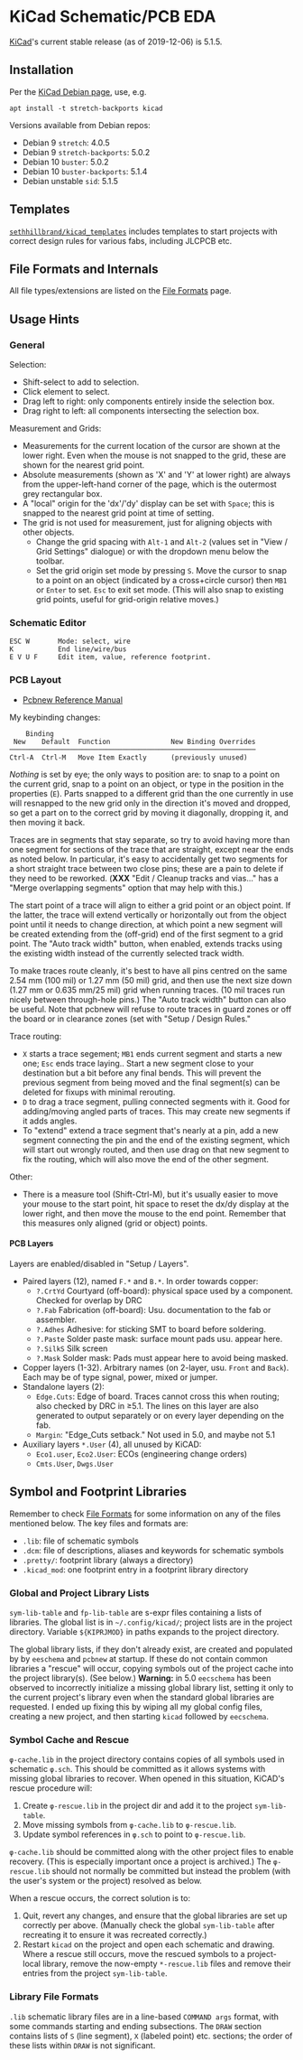 KiCad Schematic/PCB EDA
=======================

[KiCad]'s current stable release (as of 2019-12-06) is 5.1.5.


Installation
------------

Per the [KiCad Debian page][inst-debian], use, e.g.

    apt install -t stretch-backports kicad

Versions available from Debian repos:
- Debian 9 `stretch`: 4.0.5
- Debian 9 `stretch-backports`: 5.0.2
- Debian 10 `buster`: 5.0.2
- Debian 10 `buster-backports`: 5.1.4
- Debian unstable `sid`: 5.1.5


Templates
---------

[`sethhillbrand/kicad_templates`][hill] includes templates to start
projects with correct design rules for various fabs, including JLCPCB etc.


File Formats and Internals
--------------------------

All file types/extensions are listed on the [File Formats] page.


Usage Hints
-----------

### General

Selection:
- Shift-select to add to selection.
- Click element to select.
- Drag left to right: only components entirely inside the selection box.
- Drag right to left: all components intersecting the selection box.

Measurement and Grids:
- Measurements for the current location of the cursor are shown at the
  lower right. Even when the mouse is not snapped to the grid, these are
  shown for the nearest grid point.
- Absolute measurements (shown as 'X' and 'Y' at lower right) are always
  from the upper-left-hand corner of the page, which is the outermost grey
  rectangular box.
- A "local" origin for the 'dx'/'dy' display can be set with `Space`; this
  is snapped to the nearest grid point at time of setting.
- The grid is not used for measurement, just for aligning objects with
  other objects.
  - Change the grid spacing with `Alt-1` and `Alt-2` (values set in "View /
    Grid Settings" dialogue) or with the dropdown menu below the toolbar.
  - Set the grid origin set mode by pressing `S`. Move the cursor to snap
    to a point on an object (indicated by a cross+circle cursor) then `MB1`
    or `Enter` to set. `Esc` to exit set mode. (This will also snap to
    existing grid points, useful for grid-origin relative moves.)

### Schematic Editor

    ESC W       Mode: select, wire
    K           End line/wire/bus
    E V U F     Edit item, value, reference footprint.

### PCB Layout

- [Pcbnew Reference Manual][pcbnewref]

My keybinding changes:

        Binding
     New    Default  Function               New Binding Overrides
    ─────────────────────────────────────────────────────────────
    Ctrl-A  Ctrl-M   Move Item Exactly      (previously unused)

_Nothing_ is set by eye; the only ways to position are: to snap to a point
on the current grid, snap to a point on an object, or type in the position
in the properties (`E`). Parts snapped to a different grid than the one
currently in use will resnapped to the new grid only in the direction it's
moved and dropped, so get a part on to the correct grid by moving it
diagonally, dropping it, and then moving it back.

Traces are in segments that stay separate, so try to avoid having more than
one segment for sections of the trace that are straight, except near the
ends as noted below. In particular, it's easy to accidentally get two
segments for a short straight trace between two close pins; these are a
pain to delete if they need to be reworked. (__XXX__ "Edit / Cleanup tracks
and vias..." has a "Merge overlapping segments" option that may help with
this.)

The start point of a trace will align to either a grid point or an object
point. If the latter, the trace will extend vertically or horizontally out
from the object point until it needs to change direction, at which point a
new segment will be created extending from the (off-grid) end of the first
segment to a grid point. The "Auto track width" button, when enabled,
extends tracks using the existing width instead of the currently selected
track width.

To make traces route cleanly, it's best to have all pins centred on the
same 2.54 mm (100 mil) or 1.27 mm (50 mil) grid, and then use the next size
down (1.27 mm or 0.635 mm/25 mil) grid when running traces. (10 mil
traces run nicely between through-hole pins.) The "Auto track width" button
can also be useful. Note that pcbnew will refuse to route traces in guard
zones or off the board or in clearance zones (set with "Setup / Design
Rules."

Trace routing:
- `X` starts a trace segement; `MB1` ends current segment and starts a new
  one; `Esc` ends trace laying.. Start a new segment close to your
  destination but a bit before any final bends. This will prevent the
  previous segment from being moved and the final segment(s) can be deleted
  for fixups with minimal rerouting.
- `D` to drag a trace segment, pulling connected segments with it. Good for
  adding/moving angled parts of traces. This may create new segments if it
  adds angles.
- To "extend" extend a trace segment that's nearly at a pin, add a new
  segment connecting the pin and the end of the existing segment, which
  will start out wrongly routed, and then use drag on that new segment to
  fix the routing, which will also move the end of the other segment.

Other:
- There is a measure tool (Shift-Ctrl-M), but it's usually easier to move
  your mouse to the start point, hit space to reset the dx/dy display at
  the lower right, and then move the mouse to the end point. Remember that
  this measures only aligned (grid or object) points.

#### PCB Layers

Layers are enabled/disabled in "Setup / Layers".

- Paired layers (12), named `F.*` and `B.*`. In order towards copper:
  - `?.CrtYd`  Courtyard (off-board): physical space used by a component.
    Checked for overlap by DRC
  - `?.Fab`    Fabrication (off-board): Usu. documentation to the fab or
    assembler.
  - `?.Adhes`  Adhesive: for sticking SMT to board before soldering.
  - `?.Paste`  Solder paste mask: surface mount pads usu. appear here.
  - `?.SilkS`  Silk screen
  - `?.Mask`   Solder mask: Pads must appear here to avoid being masked.
- Copper layers (1-32).  Arbitrary names (on 2-layer, usu. `Front` and
  `Back`). Each may be of type signal, power, mixed or jumper.
- Standalone layers (2):
  - `Edge.Cuts`: Edge of board. Traces cannot cross this when routing; also
    checked by DRC in ≥5.1. The lines on this layer are also generated to
    output separately or on every layer depending on the fab.
  - `Margin`: "Edge_Cuts setback." Not used in 5.0, and maybe not 5.1
- Auxiliary layers `*.User` (4), all unused by KiCAD:
  - `Eco1.user`, `Eco2.User`: ECOs (engineering change orders)
  - `Cmts.User`, `Dwgs.User`


Symbol and Footprint Libraries
------------------------------

Remember to check [File Formats] for some information on any of the files
mentioned below. The key files and formats are:
- `.lib`: file of schematic symbols
- `.dcm`: file of descriptions, aliases and keywords for schematic symbols
- `.pretty/`: footprint library (always a directory)
- `.kicad_mod`: one footprint entry in a footprint library directory

### Global and Project Library Lists

`sym-lib-table` and `fp-lib-table` are s-expr files containing a lists of
libraries. The global list is in `~/.config/kicad/`; project lists are in
the project directory. Variable `${KIPRJMOD}` in paths expands to the
project directory.

The global library lists, if they don't already exist, are created and
populated by by `eeschema` and `pcbnew` at startup. If these do not contain
common libraries a "rescue" will occur, copying symbols out of the project
cache into the project library(s). (See below.) __Warning:__ in 5.0
`eecschema` has been observed to incorrectly initialize a missing global
library list, setting it only to the current project's library even when
the standard global libraries are requested. I ended up fixing this by
wiping all my global config files, creating a new project, and then
starting `kicad` followed by `eecschema`.

### Symbol Cache and Rescue

`φ-cache.lib` in the project directory contains copies of all symbols used
in schematic `φ.sch`. This should be committed as it allows systems with
missing global libraries to recover. When opened in this situation, KiCAD's
rescue procedure will:
1. Create `φ-rescue.lib` in the project dir and add it to the project
   `sym-lib-table`.
2. Move missing symbols from `φ-cache.lib` to `φ-rescue.lib`.
3. Update symbol references in `φ.sch` to point to `φ-rescue.lib`.

`φ-cache.lib` should be committed along with the other project files
to enable recovery. (This is especially important once a project is
archived.) The `φ-rescue.lib` should not normally be committed but
instead the problem (with the user's system or the project) resolved as
below.

When a rescue occurs, the correct solution is to:
1. Quit, revert any changes, and ensure that the global libraries are set
   up correctly per above. (Manually check the global `sym-lib-table` after
   recreating it to ensure it was recreated correctly.)
2. Restart `kicad` on the project and open each schematic and drawing.
   Where a rescue still occurs, move the rescued symbols to a project-local
   library, remove the now-empty `*-rescue.lib` files and remove their
   entries from the project `sym-lib-table`.

### Library File Formats

`.lib` schematic library files are in a line-based `COMMAND args` format,
with some commands starting and ending subsections. The `DRAW` section
contains lists of `S` (line segment), `X` (labeled point) etc. sections;
the order of these lists within `DRAW` is not significant.



<!-------------------------------------------------------------------->
[KiCad]: https://www.kicad-pcb.org/
[inst-debian]: https://www.kicad-pcb.org/
[pcbnewref]: https://docs.kicad.org/5.1/en/pcbnew/pcbnew.html

[hill]: https://github.com/sethhillbrand/kicad_templates

[File Formats]: https://kicad.org/help/file-formats/
